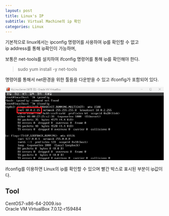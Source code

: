 ```yaml
---
layout: post
title: Linux's IP
subtitle: Virtual Machine의 ip 확인
categories: Linux
---
```


기본적으로 linux에서는 ipconfig 명령어를 사용하여 ip를 확인할 수 없고<br>
ip address를 통해 ip확인이 가능하며,

보통은 net-tools를 설치하여 ifconfig 명령어를 통해 ip를 확인해야 한다.

> sudo yum install -y net-tools

명령어를 통해서 net환경을 위한 툴들을 다운받을 수 있고 ifconfig가 포함되어 있다.

![ip_1](/assets/images/posts/VM/VM_ip_1.png)

ifconfig를 이용하면 Linux의 ip를 확인할 수 있으며 빨간 박스로 표시된 부분이 ip값이다.

## Tool
CentOS7-x86-64-2009.iso<br>
Oracle VM VirtualBox 7.0.12-r159484<br>